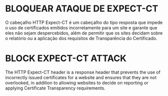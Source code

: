 # BLOQUEAR ATAQUE DE EXPECT-CT #

O cabeçalho HTTP Expect-CT é um cabeçalho do tipo resposta que impede o uso de certificados emitidos incorretamente para um site e garante que eles não sejam 
despercebidos, além de permitir que os sites decidam sobre o relatório ou a aplicação dos requisitos de Transparência do Certificado.

# BLOCK EXPECT-CT ATTACK #

The HTTP Expect-CT header is a response header that prevents the use of incorrectly issued certificates for a website and ensures that they are not overlooked, 
in addition to allowing websites to decide on reporting or applying Certificate Transparency requirements.
